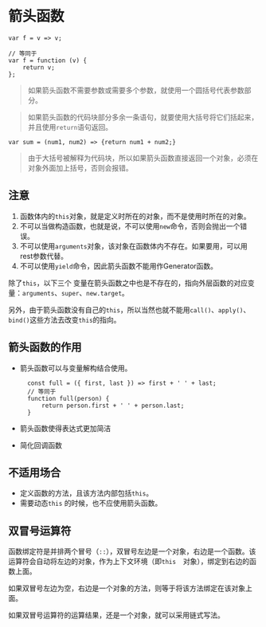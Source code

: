 # 箭头函数 #

	var f = v => v;
	
	// 等同于
	var f = function (v) {
		return v;
	};

> 如果箭头函数不需要参数或需要多个参数，就使用一个圆括号代表参数部分。

> 如果箭头函数的代码块部分多余一条语句，就要使用大括号将它们括起来，并且使用`return`语句返回。

	var sum = (num1, num2) => {return num1 + num2;}

> 由于大括号被解释为代码块，所以如果箭头函数直接返回一个对象，必须在对象外面加上括号，否则会报错。

## 注意 ##
1. 函数体内的`this`对象，就是定义时所在的对象，而不是使用时所在的对象。
2. 不可以当做构造函数，也就是说，不可以使用`new`命令，否则会抛出一个错误。
3. 不可以使用`arguments`对象，该对象在函数体内不存在。如果要用，可以用rest参数代替。
4. 不可以使用`yield`命令，因此箭头函数不能用作Generator函数。

除了`this`，以下三个 变量在箭头函数之中也是不存在的，指向外层函数的对应变量：`arguments`、`super`、`new.target`。

另外，由于箭头函数没有自己的`this`，所以当然也就不能用`call()`、`apply()`、`bind()`这些方法去改变`this`的指向。

## 箭头函数的作用 ##
- 箭头函数可以与变量解构结合使用。

		const full = ({ first, last }) => first + ' ' + last;
		// 等同于
		function full(person) {
			return person.first + ' ' + person.last;
		}
- 箭头函数使得表达式更加简洁
- 简化回调函数

## 不适用场合 ##
- 定义函数的方法，且该方法内部包括`this`。
- 需要动态`this`	的时候，也不应使用箭头函数。

## 双冒号运算符 ##
函数绑定符是并排两个冒号（`::`），双冒号左边是一个对象，右边是一个函数。该运算符会自动将左边的对象，作为上下文环境（即`this	`对象），绑定到右边的函数上面。

如果双冒号左边为空，右边是一个对象的方法，则等于将该方法绑定在该对象上面。

如果双冒号运算符的运算结果，还是一个对象，就可以采用链式写法。